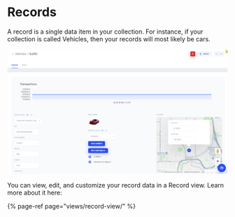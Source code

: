 # Records

A record is a single data item in your collection. For instance, if your collection is called Vehicles, then your records will most likely be cars. 

![](../.gitbook/assets/image%20%2819%29.png)

You can view, edit, and customize your record data in a Record view. Learn more about it here:

{% page-ref page="views/record-view/" %}

